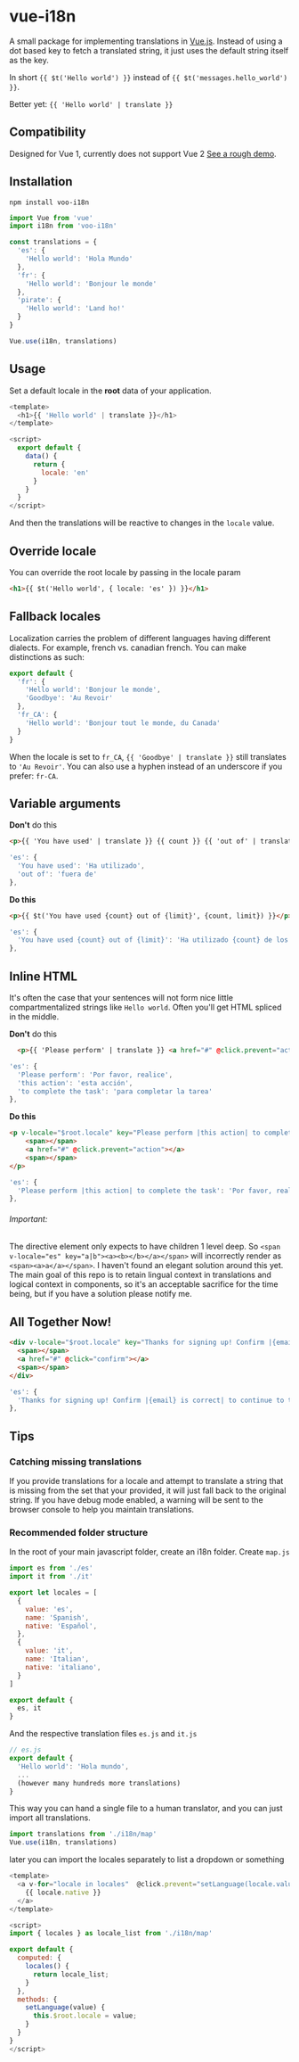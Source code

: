 # vue-i18n

A small package for implementing translations in [Vue.js](http://vuejs.org/). Instead of using a dot based key to fetch a translated string, it just uses the default string itself as the key.

In short `{{ $t('Hello world') }}` instead of `{{ $t('messages.hello_world') }}`.

Better yet: `{{ 'Hello world' | translate }}`

## Compatibility

Designed for Vue 1, currently does not support Vue 2 [See a rough demo](https://jsfiddle.net/83o3db0q/6/).

## Installation

`npm install voo-i18n`

```javascript
import Vue from 'vue'
import i18n from 'voo-i18n'

const translations = {
  'es': {
    'Hello world': 'Hola Mundo'
  },
  'fr': {
    'Hello world': 'Bonjour le monde'
  },
  'pirate': {
    'Hello world': 'Land ho!'
  }
}

Vue.use(i18n, translations)
```

## Usage

Set a default locale in the __root__ data of your application.

```javascript
<template>
  <h1>{{ 'Hello world' | translate }}</h1>
</template>

<script>
  export default {
    data() {
      return {
        locale: 'en'
      }
    }
  }
</script>
```

And then the translations will be reactive to changes in the `locale` value.

## Override locale

You can override the root locale by passing in the locale param

```html
<h1>{{ $t('Hello world', { locale: 'es' }) }}</h1>
```

## Fallback locales

Localization carries the problem of different languages having different dialects. For example, french vs. canadian french. You can make distinctions as such:

```javascript
export default {
  'fr': {
    'Hello world': 'Bonjour le monde',
    'Goodbye': 'Au Revoir'
  },
  'fr_CA': {
    'Hello world': 'Bonjour tout le monde, du Canada'
  }
}
```

When the locale is set to `fr_CA`, `{{ 'Goodbye' | translate }}` still translates to `'Au Revoir'`. You can also use a hyphen instead of an underscore if you prefer: `fr-CA`.

## Variable arguments

__Don't__ do this
```html
<p>{{ 'You have used' | translate }} {{ count }} {{ 'out of' | translate }} {{ limit }}</p>
```

```javascript
'es': {
  'You have used': 'Ha utilizado',
  'out of': 'fuera de'
},
```

__Do this__
```html
<p>{{ $t('You have used {count} out of {limit}', {count, limit}) }}</p>
```

```javascript
'es': {
  'You have used {count} out of {limit}': 'Ha utilizado {count} de los {limit}'
},
```

## Inline HTML

It's often the case that your sentences will not form nice little compartmentalized strings like `Hello world`. Often you'll get HTML spliced in the middle.

__Don't__ do this
```html
  <p>{{ 'Please perform' | translate }} <a href="#" @click.prevent="action">{{ 'this action' | translate }}</a> {{ 'to complete the task' | translate }}</p>
```

```javascript
'es': {
  'Please perform': 'Por favor, realice',
  'this action': 'esta acción',
  'to complete the task': 'para completar la tarea'
},
```

__Do this__
```html
<p v-locale="$root.locale" key="Please perform |this action| to complete the task">
    <span></span>
    <a href="#" @click.prevent="action"></a>
    <span></span>
</p>
```
```javascript
'es': {
  'Please perform |this action| to complete the task': 'Por favor, realice |esta acción| para completar la tarea'
},
```
###### Important:

The directive element only expects to have children 1 level deep. So `<span v-locale="es" key="a|b"><a><b></b></a></span>` will incorrectly render as `<span><a>a</a></span>`. I haven't found an elegant solution around this yet. The main goal of this repo is to retain lingual context in translations and logical context in components, so it's an acceptable sacrifice for the time being, but if you have a solution please notify me.

## All Together Now!
```html
<div v-locale="$root.locale" key="Thanks for signing up! Confirm |{email} is correct| to continue to the site." :replace="{ email: email }">
  <span></span>
  <a href="#" @click="confirm"></a>
  <span></span>
</div>
```

```javascript
'es': {
  'Thanks for signing up! Confirm |{email} is correct| to continue to the site': 'Gracias por registrarte! Confirmar |{email} es correcta| para continuar al sitio'
},
```

## Tips

### Catching missing translations

If you provide translations for a locale and attempt to translate a string that is missing from the set that your provided, it will just fall back to the original string. If you have debug mode enabled, a warning will be sent to the browser console to help you maintain translations.

### Recommended folder structure

In the root of your main javascript folder, create an i18n folder. Create `map.js`

```javascript
import es from './es'
import it from './it'

export let locales = [
  {
    value: 'es',
    name: 'Spanish',
    native: 'Español',
  },
  {
    value: 'it',
    name: 'Italian',
    native: 'italiano',
  }
]

export default {
  es, it
}
```

And the respective translation files `es.js` and `it.js`

```javascript
// es.js
export default {
  'Hello world': 'Hola mundo',
  ...
  (however many hundreds more translations)
}
```

This way you can hand a single file to a human translator, and you can just import all translations.

```javascript
import translations from './i18n/map'
Vue.use(i18n, translations)
```

later you can import the locales separately to list a dropdown or something

```javascript
<template>
  <a v-for="locale in locales"  @click.prevent="setLanguage(locale.value)">
    {{ locale.native }}
  </a>
</template>

<script>
import { locales } as locale_list from './i18n/map'

export default {
  computed: {
    locales() {
      return locale_list;
    }
  },
  methods: {
    setLanguage(value) {
      this.$root.locale = value;
    }
  }
}
</script>
```